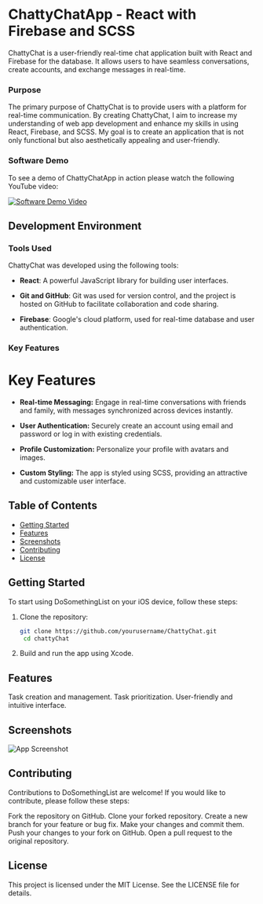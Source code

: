 # ChattyChatApp - React with Firebase and SCSS

ChattyChat is a user-friendly real-time chat application built with React and Firebase for the database. It allows users to have seamless conversations, create accounts, and exchange messages in real-time.

### Purpose

The primary purpose of ChattyChat is to provide users with a platform for real-time communication. By creating ChattyChat, I aim to increase my understanding of web app development and enhance my skills in using React, Firebase, and SCSS. My goal is to create an application that is not only functional but also aesthetically appealing and user-friendly.
### Software Demo

To see a demo of ChattyChatApp in action please watch the following YouTube video:

[![Software Demo Video](https://img.youtube.com/vi/i3fzIQMmaqg/0.jpg)](https://www.youtube.com/watch?v=i3fzIQMmaqg)

## Development Environment

### Tools Used

ChattyChat was developed using the following tools:

- **React**: A powerful JavaScript library for building user interfaces.

- **Git and GitHub**: Git was used for version control, and the project is hosted on GitHub to facilitate collaboration and code sharing.

- **Firebase**: Google's cloud platform, used for real-time database and user authentication.

### Key Features

# Key Features

- **Real-time Messaging:** Engage in real-time conversations with friends and family, with messages synchronized across devices instantly.

- **User Authentication:** Securely create an account using email and password or log in with existing credentials.

- **Profile Customization:** Personalize your profile with avatars and images.

- **Custom Styling:** The app is styled using SCSS, providing an attractive and customizable user interface.


## Table of Contents

- [Getting Started](#getting-started)
- [Features](#features)
- [Screenshots](#screenshots)
- [Contributing](#contributing)
- [License](#license)

## Getting Started

To start using DoSomethingList on your iOS device, follow these steps:
1. Clone the repository:

   ```bash
   git clone https://github.com/yourusername/ChattyChat.git
    cd chattyChat


2. Build and run the app using Xcode.

## Features

Task creation and management.
Task prioritization.
User-friendly and intuitive interface.

## Screenshots
![App Screenshot](/Users/admin/Desktop/dev/DoSomethingList/DoSomethingList/Other/Assets.xcassets/Screenshot%202023-10-16%20at%2012.36.30%20PM.imageset/Screenshot%202023-10-16%20at%2012.36.30%20PM.png)

## Contributing
Contributions to DoSomethingList are welcome! If you would like to contribute, please follow these steps:

Fork the repository on GitHub.
Clone your forked repository.
Create a new branch for your feature or bug fix.
Make your changes and commit them.
Push your changes to your fork on GitHub.
Open a pull request to the original repository.

## License
This project is licensed under the MIT License. See the LICENSE file for details.
   
